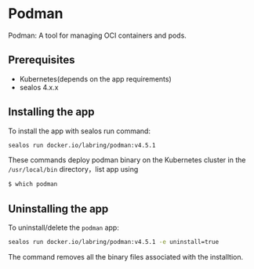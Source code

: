 # Podman

Podman: A tool for managing OCI containers and pods.

## Prerequisites

- Kubernetes(depends on the app requirements)
- sealos 4.x.x

## Installing the app

To install the app with sealos run  command:

```bash
sealos run docker.io/labring/podman:v4.5.1
```

These commands deploy podman binary on the Kubernetes cluster in the `/usr/local/bin` directory，list app using

```bash
$ which podman
```

## Uninstalling the app

To uninstall/delete the `podman` app:

```bash
sealos run docker.io/labring/podman:v4.5.1 -e uninstall=true
```

The command removes all the binary files associated with the installtion.

